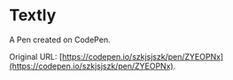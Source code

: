 # Textly

A Pen created on CodePen.

Original URL: [https://codepen.io/szkjsjszk/pen/ZYEOPNx](https://codepen.io/szkjsjszk/pen/ZYEOPNx).

